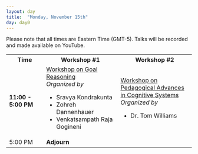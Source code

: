 ```yaml
---
layout: day
title:  "Monday, November 15th"
day: day0
---
```


Please note that all times are Eastern Time (GMT-5). Talks will be recorded
and made available on YouTube. 
<!-- You can watch the 
     [recorded talks](https://www.youtube.com/playlist?list=PL-1wKlUbAzGTjZjLcOduALuoZ3aupVSqe) for this day.  (FIX LINK) -->

<table style="width:100%">
<tr>
<th style="width:20%"> Time </th>
<th style="width:40%"> Workshop #1 </th><th> Workshop #2 </th>
</tr>
<tr>
<td> <b> 11:00 - 5:00 PM </b></td>
<td><a href="https://sravya-kondrakunta.github.io/9thGoal-Reasoning-Workshop/index.html">Workshop on Goal Reasoning</a><br><i> Organized by</i>
<ul>
<li>Sravya Kondrakunta</li>
<li>Zohreh Dannenhauer</li>
<li>Venkatsampath Raja Gogineni</li>
</ul>
</td>
<td><a href="https://sites.google.com/view/pacs-2021">Workshop on Pedagogical Advances in Cognitive Systems</a><br><i> Organized by</i>
<ul>
<li>Dr. Tom Williams </li>
</ul>
</td>
</tr>

<tr>
  <td> <span class="schedtime"> 5:00 PM </span></td>
  <td>  <b> Adjourn </b> </td>
</tr>

</table>
